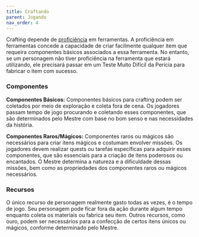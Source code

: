```yaml
---
title: Craftando
parent: Jogando
nav_order: 4
---
```


Crafting depende de [proficiência](https://filipesoaresbranco-lab.github.io/low-fantasyd20/docs/Personagem/Perícias.html) em ferramentas. A proficiência em ferramentas concede a capacidade de criar facilmente qualquer item que requeira componentes básicos associados a essa ferramenta. 
No entanto, se um personagem não tiver proficiência na ferramenta que estará utilizando, ele precisará passar em um Teste Muito Difícil da Perícia para fabricar o item com sucesso.

### Componentes
**Componentes Básicos:** Componentes básicos para crafting podem ser coletados por meio de exploração e coleta fora de cena. Os jogadores passam tempo de jogo procurando e coletando esses componentes, que são determinados pelo Mestre com base no bom senso e nas necessidades da história. 

**Componentes Raros/Mágicos:** Componentes raros ou mágicos são necessários para criar itens mágicos e costumam envolver missões. Os jogadores devem realizar quests ou tarefas específicas para adquirir esses componentes, que são essenciais para a criação de itens poderosos ou encantados. O Mestre determina a natureza e a dificuldade dessas missões, bem como as propriedades dos componentes raros ou mágicos necessários.

### Recursos
O único recurso de personagem realmente gasto todas as vezes, é o tempo de jogo. Seu personagem pode ficar fora da ação durante algum tempo enquanto coleta os materiais ou fabrica seu item. Outros recursos, como ouro, podem ser necessários para a confecção de certos itens únicos ou mágicos, conforme determinado pelo Mestre.
